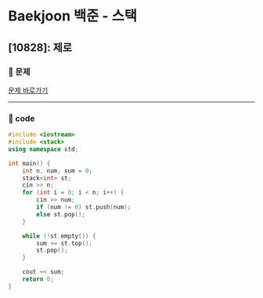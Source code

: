 # Baekjoon 백준 - 스택

## [10828]: 제로

### 🌴 문제

[문제 바로가기](https://www.acmicpc.net/problem/10773) <br>

---

### 🤠 code

```c++
#include <iostream>
#include <stack>
using namespace std;

int main() {
	int n, num, sum = 0;
	stack<int> st;
	cin >> n;
	for (int i = 0; i < n; i++) {
		cin >> num;
		if (num != 0) st.push(num);
		else st.pop();
	}

	while (!st.empty()) {
		sum += st.top();
		st.pop();
	}

	cout << sum;
	return 0;
}
```
